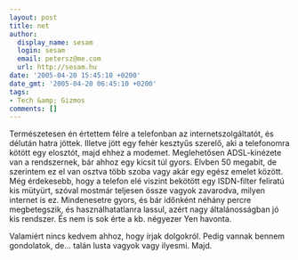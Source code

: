 ```yaml
---
layout: post
title: net
author:
  display_name: sesam
  login: sesam
  email: petersz@me.com
  url: http://sesam.hu
date: '2005-04-20 15:45:10 +0200'
date_gmt: '2005-04-20 06:45:10 +0200'
tags:
- Tech &amp; Gizmos
comments: []
---
```


Természetesen én értettem félre a telefonban az internetszolgáltatót, és délután hatra jöttek. Illetve jött egy fehér kesztyűs szerelő, aki a telefonomra kötött egy elosztót, majd ehhez a modemet. Meglehetősen ADSL-kinézete van a rendszernek, bár ahhoz egy kicsit túl gyors. Elvben 50 megabit, de szerintem ez el van osztva több szoba vagy akár egy egész emelet között. Még érdekesebb, hogy a telefon elé viszint bekötött egy ISDN-filter feliratú kis mütyürt, szóval mostmár teljesen össze vagyok zavarodva, milyen internet is ez. Mindenesetre gyors, és bár időnként néhány percre megbetegszik, és használhatatlanra lassul, azért nagy általánosságban jó kis rendszer. És nem is sok érte a kb. négyezer Yen havonta.

Valamiért nincs kedvem ahhoz, hogy írjak dolgokról. Pedig vannak bennem gondolatok, de... talán lusta vagyok vagy ilyesmi. Majd.
